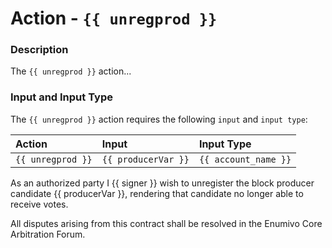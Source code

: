 # Action - `{{ unregprod }}`

### Description

The `{{ unregprod }}` action... 

### Input and Input Type

The `{{ unregprod }}` action requires the following `input` and `input type`:

| Action | Input | Input Type |
|:--|:--|:--|
| `{{ unregprod }}` | `{{ producerVar }}` | `{{ account_name }}` |

As an authorized party I {{ signer }} wish to unregister the block producer candidate {{ producerVar }}, rendering that candidate no longer able to receive votes.

All disputes arising from this contract shall be resolved in the Enumivo Core Arbitration Forum. 
